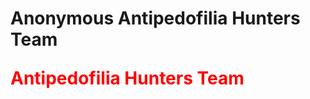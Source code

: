 <h1><b>Anonymous Antipedofilia Hunters Team<b>
 <p style="color:#FF0000";>Antipedofilia Hunters Team</p>
